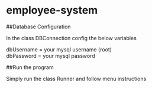 # employee-system

##Database Configuration 

In the class DBConnection config the below variables

dbUsername = your mysql username (root)
<br/>
dbPassword = your mysql password

##Run the program

Simply run the class Runner and follow menu instructions

